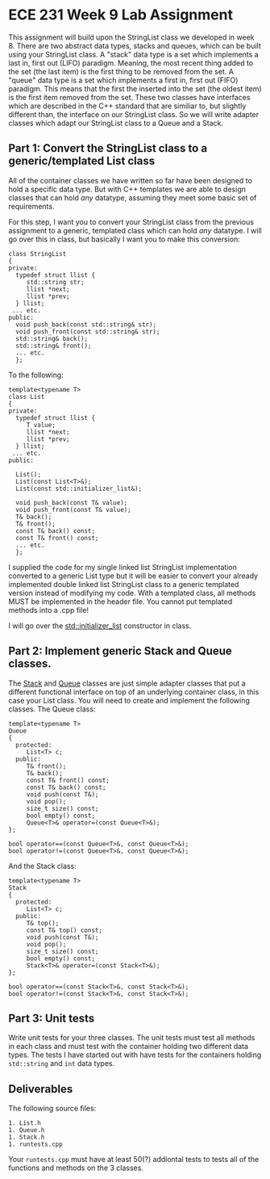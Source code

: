 # ECE 231 Week 9 Lab Assignment

This assignment will build upon the StringList class we developed in week 8. There are two abstract
data types, stacks and queues, which can be built using your StringList class.  A "stack" data type
is a set which implements a last in, first out (LIFO) paradigm. Meaning, the most recent thing added
to the set (the last item) is the first thing to be removed from the set. A "queue" data type is a
set which implements a first in, first out (FIFO) paradigm. This means that the first the inserted
into the set (the oldest item) is the first item removed from the set.  These two classes have
interfaces which are described in the C++ standard that are similiar to, but slightly different than,
the interface on our StringList class. So we will write adapter classes which adapt our StringList
class to a Queue and a Stack.


## Part 1: Convert the StringList class to a generic/templated List class

All of the container classes we have written so far have been designed to hold a specific data type.
But with C++ templates we are able to design classes that can hold *any* datatype, assuming they
meet some basic set of requirements.

For this step, I want you to convert your StringList class from the previous assignment to a generic,
templated class which can hold *any* datatype. I will go over this in class, but basically I want you
to make this conversion:

```
class StringList
{
private:
  typedef struct llist {
     std::string str;
     llist *next;
     llist *prev;
  } llist;
 ... etc.
public:
  void push_back(const std::string& str);
  void push_front(const std::string& str);
  std::string& back();
  std::string& front();
  ... etc.
  };
```
To the following:
```
template<typename T>
class List
{
private:
  typedef struct llist {
     T value;
     llist *next;
     llist *prev;
  } llist;
 ... etc.
public:

  List();
  List(const List<T>&);
  List(const std::initializer_list&);
  
  void push_back(const T& value);
  void push_front(const T& value);
  T& back();
  T& front();
  const T& back() const;
  const T& front() const;
  ... etc.
  };
```
I supplied the code for my single linked list StringList implementation converted to a generic List type
but it will be easier to convert your already implemented double linked list StringList class to a
generic templated version instead of modifying my code. With a templated class, all methods MUST be implemented
in the header file. You cannot put templated methods into a .cpp file!

I will go over the [std::initializer_list](https://en.cppreference.com/w/cpp/utility/initializer_list) constructor in class.

## Part 2: Implement generic Stack and Queue classes.

The [Stack](https://en.cppreference.com/w/cpp/container/stack)
and [Queue](https://en.cppreference.com/w/cpp/container/queue) classes are just simple adapter classes that
put a different functional interface on top of an underlying container class, in this case your List class.
You will need to create and implement the following classes. The Queue class:
```
template<typename T>
Queue
{
  protected:
     List<T> c;
  public:
     T& front();
     T& back();
     const T& front() const;
     const T& back() const;
     void push(const T&);
     void pop();
     size_t size() const;
     bool empty() const;
     Queue<T>& operator=(const Queue<T>&);
};

bool operator==(const Queue<T>&, const Queue<T>&);
bool operator!=(const Queue<T>&, const Queue<T>&);
```
And the Stack class:
```
template<typename T>
Stack
{
  protected:
     List<T> c;
  public:
     T& top();
     const T& top() const;
     void push(const T&);
     void pop();
     size_t size() const;
     bool empty() const;
     Stack<T>& operator=(const Stack<T>&);
};

bool operator==(const Stack<T>&, const Stack<T>&);
bool operator!=(const Stack<T>&, const Stack<T>&);
```
## Part 3: Unit tests

Write unit tests for your three classes. The unit tests must test all methods in each class and must test
with the container holding two different data types. The tests I have started out with have tests for
the containers holding `std::string` and `int` data types.

## Deliverables

The following source files:

    1. List.h
    1. Queue.h
    1. Stack.h
    1. runtests.cpp

Your `runtests.cpp` must have at least 50(?) addiontal tests to tests all of the functions and methods on the 3 classes.
